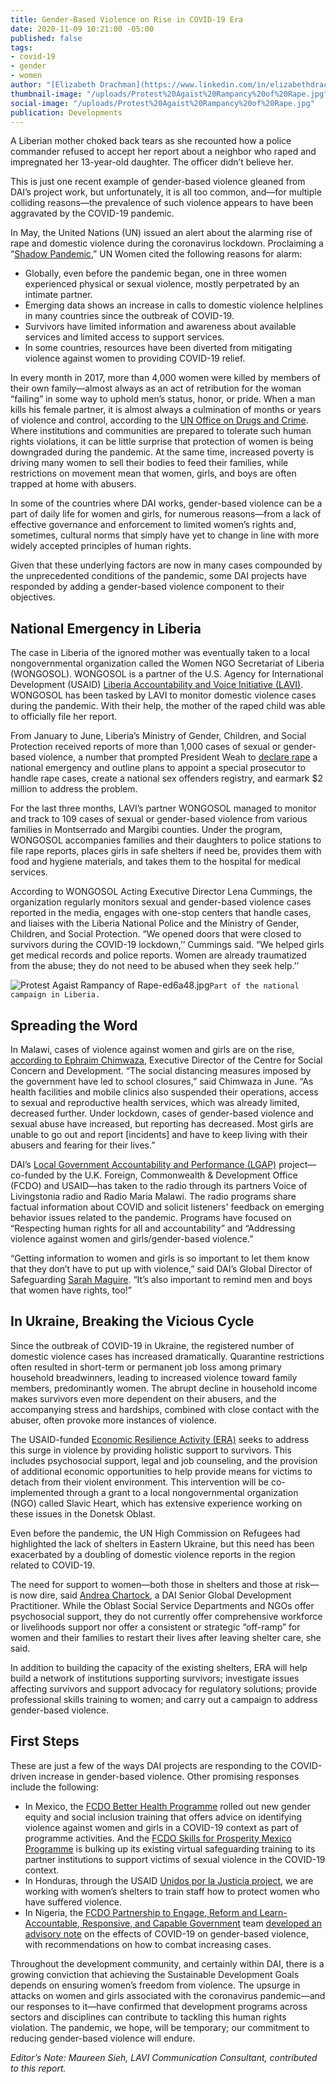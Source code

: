 ```yaml
---
title: Gender-Based Violence on Rise in COVID-19 Era
date: 2020-11-09 10:21:00 -05:00
published: false
tags:
- covid-19
- gender
- women
author: "[Elizabeth Drachman](https://www.linkedin.com/in/elizabethdrachman/)"
thumbnail-image: "/uploads/Protest%20Agaist%20Rampancy%20of%20Rape.jpg"
social-image: "/uploads/Protest%20Agaist%20Rampancy%20of%20Rape.jpg"
publication: Developments
---
```


A Liberian mother choked back tears as she recounted how a police commander refused to accept her report about a neighbor who raped and impregnated her 13-year-old daughter. The officer didn’t believe her.

This is just one recent example of gender-based violence gleaned from DAI’s project work, but unfortunately, it is all too common, and—for multiple colliding reasons—the prevalence of such violence appears to have been aggravated by the COVID-19 pandemic. 






In May, the United Nations (UN) issued an alert about the alarming rise of rape and domestic violence during the coronavirus lockdown. Proclaiming a “[Shadow Pandemic](https://www.unwomen.org/en/news/in-focus/in-focus-gender-equality-in-covid-19-response/violence-against-women-during-covid-19),” UN Women cited the following reasons for alarm:

* Globally, even before the pandemic began, one in three women experienced physical or sexual violence, mostly perpetrated by an intimate partner.
* Emerging data shows an increase in calls to domestic violence helplines in many countries since the outbreak of COVID-19.
* Survivors have limited information and awareness about available services and limited access to support services.
* In some countries, resources have been diverted from mitigating violence against women to providing COVID-19 relief.

In every month in 2017, more than 4,000 women were killed by members of their own family—almost always as an act of retribution for the woman “failing” in some way to uphold men’s status, honor, or pride. When a man kills his female partner, it is almost always a culmination of months or years of violence and control, according to the [UN Office on Drugs and Crime](https://www.unodc.org/documents/data-and-analysis/GSH2018/GSH18_Gender-related_killing_of_women_and_girls.pdf). Where institutions and communities are prepared to tolerate such human rights violations, it can be little surprise that protection of women is being downgraded during the pandemic. At the same time, increased poverty is driving many women to sell their bodies to feed their families, while restrictions on movement mean that women, girls, and boys are often trapped at home with abusers. 

In some of the countries where DAI works, gender-based violence can be a part of daily life for women and girls, for numerous reasons—from a lack of effective governance and enforcement to limited women’s rights and, sometimes, cultural norms that simply have yet to change in line with more widely accepted principles of human rights. 

Given that these underlying factors are now in many cases compounded by the unprecedented conditions of the pandemic, some DAI projects have responded by adding a gender-based violence component to their objectives. 

## National Emergency in Liberia 

The case in Liberia of the ignored mother was eventually taken to a local nongovernmental organization called the Women NGO Secretariat of Liberia (WONGOSOL). WONGOSOL is a partner of the U.S. Agency for International Development (USAID) [Liberia Accountability and Voice Initiative (LAVI)](https://www.dai.com/our-work/projects/liberia-accountability-and-voice-initiative-lavi). WONGOSOL has been tasked by LAVI to monitor domestic violence cases during the pandemic. With their help, the mother of the raped child was able to officially file her report.

From January to June, Liberia’s Ministry of Gender, Children, and Social Protection received reports of more than 1,000 cases of sexual or gender-based violence, a number that prompted President Weah to [declare rape](http://mofa.gov.lr/public2/2press.php?news_id=3618&related=7&pg=sp#:~:text=President%20Weah%20declares%20Rape%20and%20all%20forms%20of%20SGBV%20as%20a%20National%20Emergency,-ShareThis%20Facebook%20Tweet&text=His%20Excellency%20President%20George%20Manneh%20Weah%20has%20issued%20a%20proclamation,Violence%20as%20a%20Natio) a national emergency and outline plans to appoint a special prosecutor to handle rape cases, create a national sex offenders registry, and earmark $2 million to address the problem. 

For the last three months, LAVI’s partner WONGOSOL managed to monitor and track to 109 cases of sexual or gender-based violence from various families in Montserrado and Margibi counties. Under the program, WONGOSOL accompanies families and their daughters to police stations to file rape reports, places girls in safe shelters if need be, provides them with food and hygiene materials, and takes them to the hospital for medical services. 

According to WONGOSOL Acting Executive Director Lena Cummings, the organization regularly monitors sexual and gender-based violence cases reported in the media, engages with one-stop centers that handle cases, and liaises with the Liberia National Police and the Ministry of Gender, Children, and Social Protection. “We opened doors that were closed to survivors during the COVID-19 lockdown,’’ Cummings said. “We helped girls get medical records and police reports. Women are already traumatized from the abuse; they do not need to be abused when they seek help.’’

![Protest Agaist Rampancy of Rape-ed6a48.jpg](/uploads/Protest%20Agaist%20Rampancy%20of%20Rape-ed6a48.jpg)`Part of the national campaign in Liberia.`

## Spreading the Word

In Malawi, cases of violence against women and girls are on the rise, [according to Ephraim Chimwaza](https://www.civicus.org/index.php/media-resources/news/interviews/4463-malawi-girls-need-protection-not-just-against-covid-19-but-also-against-endemic-violations-of-their-rights), Executive Director of the Centre for Social Concern and Development. “The social distancing measures imposed by the government have led to school closures,” said Chimwaza in June. “As health facilities and mobile clinics also suspended their operations, access to sexual and reproductive health services, which was already limited, decreased further. Under lockdown, cases of gender-based violence and sexual abuse have increased, but reporting has decreased. Most girls are unable to go out and report [incidents] and have to keep living with their abusers and fearing for their lives.”

DAI’s [Local Government Accountability and Performance (LGAP)](https://www.dai.com/our-work/projects/malawi-local-government-accountability-and-performance-lgap) project—co-funded by the U.K. Foreign, Commonwealth & Development Office (FCDO) and USAID—has taken to the radio through its partners Voice of Livingstonia radio and Radio Maria Malawi. The radio programs share factual information about COVID and solicit listeners' feedback on emerging behavior issues related to the pandemic. Programs have focused on “Respecting human rights for all and accountability” and “Addressing violence against women and girls/gender-based violence.”

“Getting information to women and girls is so important to let them know that they don’t have to put up with violence,” said DAI’s Global Director of Safeguarding [Sarah Maguire](https://www.dai.com/who-we-are/our-team/sarah-maguire). “It’s also important to remind men and boys that women have rights, too!”

## In Ukraine, Breaking the Vicious Cycle

Since the outbreak of COVID-19 in Ukraine, the registered number of domestic violence cases has increased dramatically. Quarantine restrictions often resulted in short-term or permanent job loss among primary household breadwinners, leading to increased violence toward family members, predominantly women. The abrupt decline in household income makes survivors even more dependent on their abusers, and the accompanying stress and hardships, combined with close contact with the abuser, often provoke more instances of violence. 

The USAID-funded [Economic Resilience Activity (ERA)](https://www.dai.com/our-work/projects/ukraine-economic-resilience-activity) seeks to address this surge in violence by providing holistic support to survivors. This includes psychosocial support, legal and job counseling, and the provision of additional economic opportunities to help provide means for victims to detach from their violent environment. This intervention will be co-implemented through a grant to a local nongovernmental organization (NGO) called Slavic Heart, which has extensive experience working on these issues in the Donetsk Oblast. 

Even before the pandemic, the UN High Commission on Refugees had highlighted the lack of shelters in Eastern Ukraine, but this need has been exacerbated by a doubling of domestic violence reports in the region related to COVID-19.

The need for support to women—both those in shelters and those at risk—is now dire, said [Andrea Chartock](https://www.dai.com/who-we-are/our-team/andrea-chartock), a DAI Senior Global Development Practitioner. While the Oblast Social Service Departments and NGOs offer psychosocial support, they do not currently offer comprehensive workforce or livelihoods support nor offer a consistent or strategic “off-ramp” for women and their families to restart their lives after leaving shelter care, she said. 

In addition to building the capacity of the existing shelters, ERA will help build a network of institutions supporting survivors; investigate issues affecting survivors and support advocacy for regulatory solutions; provide professional skills training to women; and carry out a campaign to address gender-based violence.

## First Steps

These are just a few of the ways DAI projects are responding to the COVID-driven increase in gender-based violence. Other promising responses include the following:

* In Mexico, the [FCDO Better Health Programme](https://www.dai.com/our-work/projects/mexico-prosperity-fund-better-health-programme) rolled out new gender equity and social inclusion training that offers advice on identifying violence against women and girls in a COVID-19 context as part of programme activities. And the [FCDO Skills for Prosperity Mexico Programme](https://www.dai.com/our-work/projects/mexico-skills-for-prosperity-mexico-s4pm) is bulking up its existing virtual safeguarding training to its partner institutions to support victims of sexual violence in the COVID-19 context.
* In Honduras, through the USAID [Unidos por la Justicia project](https://www.dai.com/our-work/projects/honduras-united-for-justice), we are working with women’s shelters to train staff how to protect women who have suffered violence. 
* In Nigeria, the [FCDO Partnership to Engage, Reform and Learn-Accountable, Responsive, and Capable Government](https://www.dai.com/our-work/projects/nigeria-accountable-responsive-and-capable-government-ARC) team [developed an advisory note](http://www.perlnigeria.net/new-version/resources-for-partners/effect-of-covid-19-on-gender-based-violence) on the effects of COVID-19 on gender-based violence, with recommendations on how to combat increasing cases. 

Throughout the development community, and certainly within DAI, there is a growing conviction that achieving the Sustainable Development Goals depends on ensuring women’s freedom from violence. The upsurge in attacks on women and girls associated with the coronavirus pandemic—and our responses to it—have confirmed that development programs across sectors and disciplines can contribute to tackling this human rights violation. The pandemic, we hope, will be temporary; our commitment to reducing gender-based violence will endure. 

*Editor’s Note: Maureen Sieh, LAVI Communication Consultant, contributed to this report.*